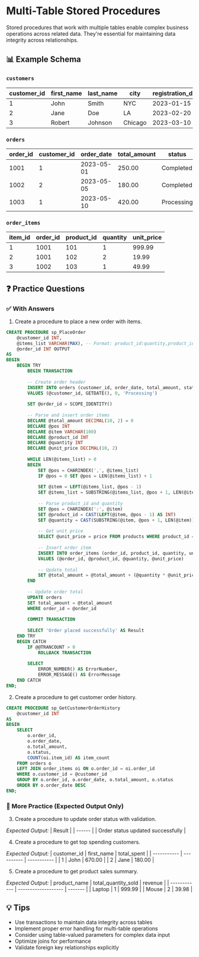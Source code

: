 # Multi-Table Stored Procedures

Stored procedures that work with multiple tables enable complex business operations across related data. They're essential for maintaining data integrity across relationships.

## 📊 Example Schema

### `customers`
| customer_id | first_name | last_name | city | registration_date |
| ----------- | ---------- | --------- | ---- | ---------------- |
| 1           | John       | Smith     | NYC  | 2023-01-15       |
| 2           | Jane       | Doe       | LA   | 2023-02-20       |
| 3           | Robert     | Johnson   | Chicago | 2023-03-10    |

### `orders`
| order_id | customer_id | order_date | total_amount | status |
| -------- | ----------- | ---------- | ------------ | ------ |
| 1001     | 1           | 2023-05-01 | 250.00       | Completed |
| 1002     | 2           | 2023-05-05 | 180.00       | Completed |
| 1003     | 1           | 2023-05-10 | 420.00       | Processing |

### `order_items`
| item_id | order_id | product_id | quantity | unit_price |
| ------- | -------- | ---------- | -------- | ---------- |
| 1       | 1001     | 101        | 1        | 999.99     |
| 2       | 1001     | 102        | 2        | 19.99      |
| 3       | 1002     | 103        | 1        | 49.99      |

## ❓ Practice Questions

### ✅ With Answers

1. Create a procedure to place a new order with items.

```sql
CREATE PROCEDURE sp_PlaceOrder
    @customer_id INT,
    @items_list VARCHAR(MAX), -- Format: product_id:quantity,product_id:quantity
    @order_id INT OUTPUT
AS
BEGIN
    BEGIN TRY
        BEGIN TRANSACTION
        
        -- Create order header
        INSERT INTO orders (customer_id, order_date, total_amount, status)
        VALUES (@customer_id, GETDATE(), 0, 'Processing')
        
        SET @order_id = SCOPE_IDENTITY()
        
        -- Parse and insert order items
        DECLARE @total_amount DECIMAL(10, 2) = 0
        DECLARE @pos INT
        DECLARE @item VARCHAR(100)
        DECLARE @product_id INT
        DECLARE @quantity INT
        DECLARE @unit_price DECIMAL(10, 2)
        
        WHILE LEN(@items_list) > 0
        BEGIN
            SET @pos = CHARINDEX(',', @items_list)
            IF @pos = 0 SET @pos = LEN(@items_list) + 1
            
            SET @item = LEFT(@items_list, @pos - 1)
            SET @items_list = SUBSTRING(@items_list, @pos + 1, LEN(@items_list))
            
            -- Parse product_id and quantity
            SET @pos = CHARINDEX(':', @item)
            SET @product_id = CAST(LEFT(@item, @pos - 1) AS INT)
            SET @quantity = CAST(SUBSTRING(@item, @pos + 1, LEN(@item)) AS INT)
            
            -- Get unit price
            SELECT @unit_price = price FROM products WHERE product_id = @product_id
            
            -- Insert order item
            INSERT INTO order_items (order_id, product_id, quantity, unit_price)
            VALUES (@order_id, @product_id, @quantity, @unit_price)
            
            -- Update total
            SET @total_amount = @total_amount + (@quantity * @unit_price)
        END
        
        -- Update order total
        UPDATE orders
        SET total_amount = @total_amount
        WHERE order_id = @order_id
        
        COMMIT TRANSACTION
        
        SELECT 'Order placed successfully' AS Result
    END TRY
    BEGIN CATCH
        IF @@TRANCOUNT > 0
            ROLLBACK TRANSACTION
            
        SELECT 
            ERROR_NUMBER() AS ErrorNumber,
            ERROR_MESSAGE() AS ErrorMessage
    END CATCH
END;
```

2. Create a procedure to get customer order history.

```sql
CREATE PROCEDURE sp_GetCustomerOrderHistory
    @customer_id INT
AS
BEGIN
    SELECT 
        o.order_id,
        o.order_date,
        o.total_amount,
        o.status,
        COUNT(oi.item_id) AS item_count
    FROM orders o
    LEFT JOIN order_items oi ON o.order_id = oi.order_id
    WHERE o.customer_id = @customer_id
    GROUP BY o.order_id, o.order_date, o.total_amount, o.status
    ORDER BY o.order_date DESC
END;
```

### 📝 More Practice (Expected Output Only)

3. Create a procedure to update order status with validation.

*Expected Output:*
| Result |
| ------ |
| Order status updated successfully |

4. Create a procedure to get top spending customers.

*Expected Output:*
| customer_id | first_name | total_spent |
| ----------- | ---------- | ----------- |
| 1           | John       | 670.00      |
| 2           | Jane       | 180.00      |

5. Create a procedure to get product sales summary.

*Expected Output:*
| product_name | total_quantity_sold | revenue |
| ------------ | ------------------- | ------- |
| Laptop       | 1                   | 999.99  |
| Mouse        | 2                   | 39.98   |

## 💡 Tips
* Use transactions to maintain data integrity across tables
* Implement proper error handling for multi-table operations
* Consider using table-valued parameters for complex data input
* Optimize joins for performance
* Validate foreign key relationships explicitly